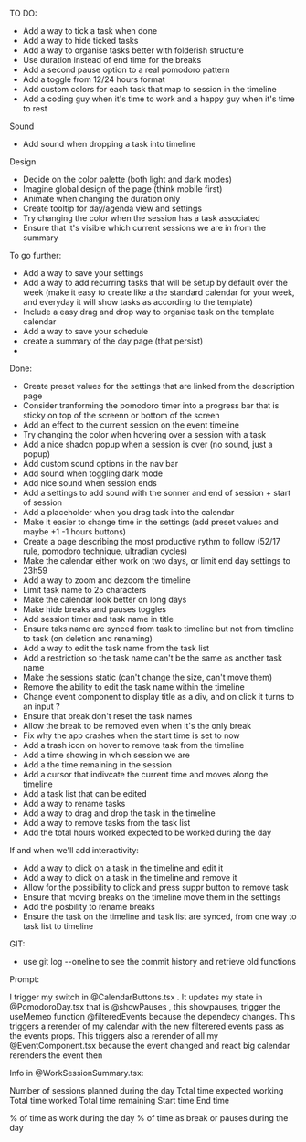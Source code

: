 TO DO:

- Add a way to tick a task when done
- Add a way to hide ticked tasks
- Add a way to organise tasks better with folderish structure
- Use duration instead of end time for the breaks
- Add a second pause option to a real pomodoro pattern
- Add a toggle from 12/24 hours format
- Add custom colors for each task that map to session in the timeline
- Add a coding guy when it's time to work and a happy guy when it's time to rest

Sound

- Add sound when dropping a task into timeline

Design

- Decide on the color palette (both light and dark modes)
- Imagine global design of the page (think mobile first)
- Animate when changing the duration only
- Create tooltip for day/agenda view and settings
- Try changing the color when the session has a task associated
- Ensure that it's visible which current sessions we are in from the summary

To go further:

- Add a way to save your settings
- Add a way to add recurring tasks that will be setup by default over the week (make it easy to create like a the standard calendar for your week, and everyday it will show tasks as according to the template)
- Include a easy drag and drop way to organise task on the template calendar
- Add a way to save your schedule
- create a summary of the day page (that persist)
- 

Done:

- Create preset values for the settings that are linked from the description page
- Consider tranforming the pomodoro timer into a progress bar that is sticky on top of the screenn or bottom of the screen
- Add an effect to the current session on the event timeline
- Try changing the color when hovering over a session with a task
- Add a nice shadcn popup when a session is over (no sound, just a popup)
- Add custom sound options in the nav bar
- Add sound when toggling dark mode
- Add nice sound when session ends
- Add a settings to add sound with the sonner and end of session + start of session
- Add a placeholder when you drag task into the calendar
- Make it easier to change time in the settings (add preset values and maybe +1 -1 hours buttons)
- Create a page describing the most productive rythm to follow (52/17 rule, pomodoro technique, ultradian cycles)
- Make the calendar either work on two days, or limit end day settings to 23h59
- Add a way to zoom and dezoom the timeline
- Limit task name to 25 characters
- Make the calendar look better on long days
- Make hide breaks and pauses toggles
- Add session timer and task name in title
- Ensure taks name are synced from task to timeline but not from timeline to task (on deletion and renaming)
- Add a way to edit the task name from the task list
- Add a restriction so the task name can't be the same as another task name
- Make the sessions static (can't change the size, can't move them)
- Remove the ability to edit the task name within the timeline
- Change event component to display title as a div, and on click it turns to an input ?
- Ensure that break don't reset the task names
- Allow the break to be removed even when it's the only break
- Fix why the app crashes when the start time is set to now
- Add a trash icon on hover to remove task from the timeline
- Add a time showing in which session we are
- Add a the time remaining in the session
- Add a cursor that indivcate the current time and moves along the timeline
- Add a task list that can be edited
- Add a way to rename tasks
- Add a way to drag and drop the task in the timeline
- Add a way to remove tasks from the task list
- Add the total hours worked expected to be worked during the day

If and when we'll add interactivity:

- Add a way to click on a task in the timeline and edit it
- Add a way to click on a task in the timeline and remove it
- Allow for the possibility to click and press suppr button to remove task
- Ensure that moving breaks on the timeline move them in the settings
- Add the posbility to rename breaks
- Ensure the task on the timeline and task list are synced, from one way to task list to timeline

GIT:

- use git log --oneline to see the commit history and retrieve old functions

Prompt:

I trigger my switch in @CalendarButtons.tsx . It updates my state in @PomodoroDay.tsx that is @showPauses , this showpauses, trigger the useMemeo function @filteredEvents because the dependecy changes. This triggers a rerender of my calendar with the new filterered events pass as the events props. This triggers also a rerender of all my @EventComponent.tsx because the event changed and react big calendar rerenders the event then

Info in @WorkSessionSummary.tsx:

Number of sessions planned during the day
Total time expected working
Total time worked
Total time remaining
Start time
End time

% of time as work during the day
% of time as break or pauses during the day
